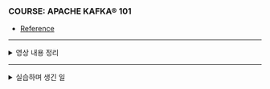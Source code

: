 ### COURSE: APACHE KAFKA® 101

- [Reference](https://developer.confluent.io/learn-kafka/apache-kafka/events/?_ga=2.90235475.850282464.1681944803-1299099104.1681944803&_gac=1.123057273.1681993505.Cj0KCQjwxYOiBhC9ARIsANiEIfYpADoV3EZJ0jMrp9lVx7LgVqqQRoU-w1UiXdBeM0Neu_SLMC7Av4AaAgowEALw_wcB)

--- 

<details>
   <summary> 영상 내용 정리 </summary>

### Apache Kafka 란?

- 대규모로 데이터를 수집, 처리, 저장 및 통합하는 이벤트 스트리밍 플랫폼
- distributed logging, stream processing, data integration, pub/sub messaging 등 다양하게 사용

- **이벤트 스트리밍 플랫폼**이란?
    - Event란?
        - 소프트웨어나 애플리케이션에서 확인되거나 기록된 모든 유형의 행동, 사건 또는 변경 사항
        - 예를 들어, 결제, 웹사이트 클릭 또는 온도 측정 같은 일이 발생한 것
        - 다른 활동을 트리거하는 데 사용될 수 있는 알림 요소와 상태의 조합
        - 상태는 일반적으로 상당히 작으며, 메가바이트 미만이고, JSON이나 Apache Avro 또는 프로토콜 버퍼로 직렬화된 객체와 같이 구조화된 형식으로 표시됌
    - Kafka와 Event - key/value pair
        - 카프카는 분산 커밋 로그의 추상화에 기반한다. 로그를 파티션으로 나눔으로써 카프카는 시스템을 확장할 수 있다. ← 따라서 카프카는 이벤트를 key/value 쌍으로 모델링한다.
        - 내부적으로 key와 value는 바이트의 연속이지만 외부적으로는 선택한 프로그래밍 언어에서 구조화된 객체로 표현된다.
        - 카프카에서 language types과 내부 바이트 간의 변환을 직렬화, 역직렬화라고 부름
            - 형식은 보통 JSON, JSON schema, Avro, Protobuf가 있다.
        - value는 일반적으로 애플리케이션 도메인 객체의 직렬화된 표현이거나 센서 출력 같이 raw message input의 형식이다.
        
        - key 역시 복잡한 도메인 객체일 수 있지만, 대게 문자열이나 정수와 같이 primitive type이다. 카프카 이벤트의 키 부분은 RDB의 행의 기본키처럼 이벤트의 고유 식별자일 필요는 없다. 대신 시스템 내의 어떤 엔티티, 사용자, 주문 또는 특정 연결된 장치와 같은 식별자일 가능성이 높다.
        - 나중에 카프카가 parallelization and data locality를 다룰 때 key가 중요한 역할을 하는 걸 확인할 수 있을 것!

</details>

--- 

<details>
   <summary>실습하며 생긴 일</summary>

1. 컨플루언트 Kafka 가입 -> promo로 KAFKA101 하니까 크레딧 더 줌
2. topic 생성하고 pub
   
      <img width="1523" alt="image" src="https://user-images.githubusercontent.com/84627144/233657122-aa81b497-8d03-4f00-9bba-9d7a1db7bc56.png">

3. Confluent CLI 설치
  
    ```bash
    $ curl -sL --http1.1 https://cnfl.io/cli | sh -s -- latest
    ```
    
4. CLI 접속해 로그인 
  
  - CLI guide에선 `confluent login --save` 하면 바로 실행되던데 제대로 안 됌
  - 일단 아래처럼 환경 변수 설정함
     ```bash
     $ export PATH=$PATH:/Users/seo/bin
     ```
  -  그리고 `confluent login --save` 다시 했는데, 아래 에러 발생
     ```bash
     Error: unable to open web browser for authorization: exec: "open": executable file not found in $PATH
     ```
    
  - confluent CLI가 설치된 거 찾아서 클릭했더니 뭔가 혼자 돌아감
     
      <img width="627" alt="image" src="https://user-images.githubusercontent.com/84627144/233817913-3cceaf76-6979-4398-9b87-987e4e439412.png">

  - 그리고 난 뒤에 `confluent login --save` 하니까 정상 로그인 화면 나옴
      
      <img width="794" alt="image" src="https://user-images.githubusercontent.com/84627144/233817923-3925938b-5882-41f7-b376-fa3523b36627.png">
   
  - 환경 설정
    - User의 Confluent 환경 확인
    - 카프카의 클러스터, 스키마 레지스트리, 커넥터와 같은 구성 요소가 포함

      ```bash
      $ confluent environment list
      ```
   
  - 환경 설정을 갖다 쓰자
    - 위에 나온 환경 리스트 중 사용할 환경 ID 선택해 지정
   
       ```bash
       $ confluent environment use {ID}
       ```
   
   - 카프카 클러스터 목록 확인
   
      ```bash
      $ confluent kafka cluster list
      ```

   - 카프카 클러스터 사용 설정

       ```bash   
       $ confluent kafka cluster use {ID}
       ```
   
   - API 키 생성

       ```bash   
       $ confluent api-key create --resource {ID}
       ```
   
   - API 키 사용 설정
   
       ```bash   
       $ confluent api-key use {API Key} --resource {ID}
       ```

</details>

